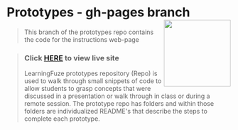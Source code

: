 # Prototypes - gh-pages branch <img align="right" src="https://github.com/Learning-Fuze/prototypes_root/blob/assets/assets/images/logos/LF_LOGO.png?raw=true" width="150">

> This branch of the prototypes repo contains the code for the instructions web-page

> ### Click <a href="http://learning-fuze.github.io/prototypes_root/" target="_blank">HERE</a> to view live site
> LearningFuze prototypes repository (Repo) is used to walk through small snippets of code to allow students to grasp concepts that were discussed in a presentation or walk through in class or during a remote session. The prototype repo has folders and within those folders are individualized README's that describe the steps to complete each prototype.